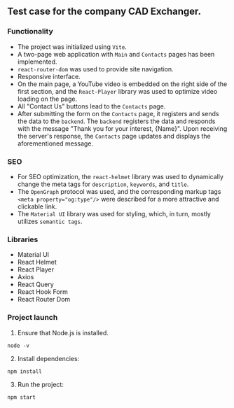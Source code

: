 ## Test case for the company CAD Exchanger.
### Functionality
- The project was initialized using `Vite`.
- A two-page web application with `Main` and `Contacts` pages has been implemented.
- `react-router-dom` was used to provide site navigation.
- Responsive interface.
- On the main page, a YouTube video is embedded on the right side of the first section, and the `React-Player` library was used to optimize video loading on the page.
- All "Contact Us" buttons lead to the `Contacts` page.
- After submitting the form on the `Contacts` page, it registers and sends the data to the `backend`. The `backend` registers the data and responds with the message "Thank you for your interest, {Name}". Upon receiving the server's response, the `Contacts` page updates and displays the aforementioned message.
### SEO
- For SEO optimization, the `react-helmet` library was used to dynamically change the meta tags for `description`, `keywords`, and `title`.
- The `OpenGraph` protocol was used, and the corresponding markup tags `<meta property="og:type"/>` were described for a more attractive and clickable link.
- The `Material UI` library was used for styling, which, in turn, mostly utilizes `semantic tags`.

### Libraries
- Material UI
- React Helmet
- React Player
- Axios
- React Query
- React Hook Form
- React Router Dom

### Project launch
1. Ensure that Node.js is installed.
```
node -v
```
2. Install dependencies:
```
npm install
```
3. Run the project:
```
npm start
```
